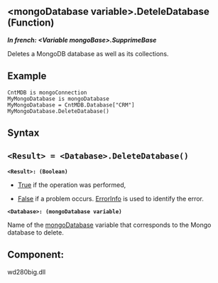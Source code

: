 


## &lt;mongoDatabase variable&gt;.DeteleDatabase (Function)

***In french: &lt;Variable mongoBase&gt;.SupprimeBase***



<a name="XUse"></a>
<a name="Use"></a>
<a name="description"></a>
Deletes a MongoDB database as well as its collections.


<a name="Example1"></a>
<a name="sample_code"></a>

## Example


```wl
CntMDB is mongoConnection
MyMongoDatabase is mongoDatabase
MyMongoDatabase = CntMDB.Database["CRM"]
MyMongoDatabase.DeleteDatabase()
```

<a name="XSYNTAX"></a>

## Syntax
<a name="SYNTAX1"></a>

`<Result> = <Database>.DeleteDatabase()`
---

**`<Result>: (Boolean)`**



- <u><u><u><u>True</u></u></u></u> if the operation was performed,

- <u><u><u><u>False</u></u></u></u> if a problem occurs. [ErrorInfo](../WDLang1/3013008.md) is used to identify the error.




**`<Database>: (mongoDatabase variable)`**

Name of the [mongoDatabase](../WDLang4/1000022410.md) variable that corresponds to the Mongo database to delete.



<a name="XComponent"></a>

## Component:
wd280big.dll
